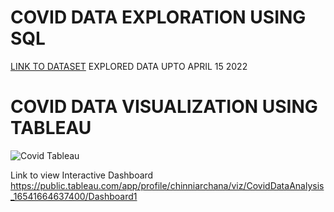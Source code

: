 # COVID DATA EXPLORATION USING SQL

[LINK TO DATASET](https://ourworldindata.org/covid-deaths) EXPLORED DATA UPTO APRIL 15 2022

# COVID DATA VISUALIZATION USING TABLEAU

![Covid Tableau](https://user-images.githubusercontent.com/70010985/179456884-9e12bc11-6b8e-467d-87a4-a835052def69.JPG)

Link to view Interactive Dashboard https://public.tableau.com/app/profile/chinniarchana/viz/CovidDataAnalysis_16541664637400/Dashboard1


